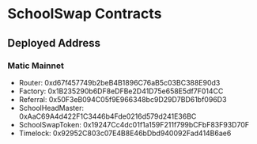 # SchoolSwap Contracts

## Deployed Address

### Matic Mainnet

- Router: 0xd67f457749b2beB4B1896C76aB5c03BC388E90d3
- Factory: 0x1B235290b6DF8eDFBe2D41D75e658E5df7F014CC
- Referral: 0x50F3eB094C05f9E966348bc9D29D7BD61bf096D3
- SchoolHeadMaster: 0xAaC69A4d422F1C3446b4Fde0216d579d241E36BC
- SchoolSwapToken: 0x19247Cc4dc01f1a159F211f799bCFbF83F93D70F
- Timelock: 0x92952C803c07E4B8E46bDbd940092Fad414B6ae6